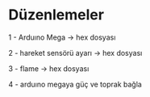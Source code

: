 # Düzenlemeler
1 - Arduıno Mega -> hex dosyası

2 - hareket sensörü ayarı -> hex dosyası

3 - flame -> hex dosyası

4 - arduıno megaya güç ve toprak bağla
